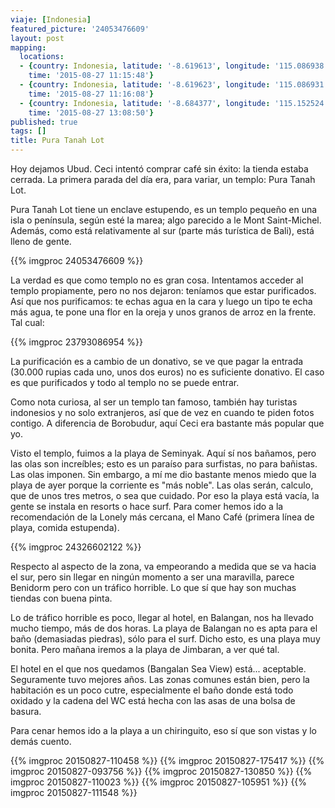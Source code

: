 ```yaml
---
viaje: [Indonesia]
featured_picture: '24053476609'
layout: post
mapping:
  locations:
  - {country: Indonesia, latitude: '-8.619613', longitude: '115.086938', place: Tabanan,
    time: '2015-08-27 11:15:48'}
  - {country: Indonesia, latitude: '-8.619623', longitude: '115.086931', place: Tabanan,
    time: '2015-08-27 11:16:08'}
  - {country: Indonesia, latitude: '-8.684377', longitude: '115.152524', place: Tibubeneng,
    time: '2015-08-27 13:08:50'}
published: true
tags: []
title: Pura Tanah Lot
---
```


Hoy dejamos Ubud. Ceci intentó comprar café sin éxito: la tienda estaba cerrada. La primera parada del día era, para variar, un templo: Pura Tanah Lot.

Pura Tanah Lot tiene un enclave estupendo, es un templo pequeño en una isla o península, según esté la marea; algo parecido a le Mont Saint-Michel. Además, como está relativamente al sur (parte más turística de Bali), está lleno de gente.

{{% imgproc 24053476609 %}}

La verdad es que como templo no es gran cosa. Intentamos acceder al templo propiamente, pero no nos dejaron: teníamos que estar purificados. Así que nos purificamos: te echas agua en la cara y luego un tipo te echa más agua, te pone una flor en la oreja y unos granos de arroz en la frente. Tal cual:

{{% imgproc 23793086954 %}}

La purificación es a cambio de un donativo, se ve que pagar la entrada (30.000 rupias cada uno, unos dos euros) no es suficiente donativo. El caso es que purificados y todo al templo no se puede entrar.

Como nota curiosa, al ser un templo tan famoso, también hay turistas indonesios y no solo extranjeros, así que de vez en cuando te piden fotos contigo. A diferencia de Borobudur, aquí Ceci era bastante más popular que yo.

Visto el templo, fuimos a la playa de Seminyak. Aquí sí nos bañamos, pero las olas son increíbles; esto es un paraíso para surfistas, no para bañistas. Las olas imponen. Sin embargo, a mí me dio bastante menos miedo que la playa de ayer porque la corriente es "más noble". Las olas serán, calculo, que de unos tres metros, o sea que cuidado. Por eso la playa está vacía, la gente se instala en resorts o hace surf. Para comer hemos ido a la recomendación de la Lonely más cercana, el Mano Café (primera línea de playa, comida estupenda).

{{% imgproc 24326602122 %}}

Respecto al aspecto de la zona, va empeorando a medida que se va hacia el sur, pero sin llegar en ningún momento a ser una maravilla, parece Benidorm pero con un tráfico horrible. Lo que sí que hay son muchas tiendas con buena pinta.

Lo de tráfico horrible es poco, llegar al hotel, en Balangan, nos ha llevado mucho tiempo, más de dos horas. La playa de Balangan no es apta para el baño (demasiadas piedras), sólo para el surf. Dicho esto, es una playa muy bonita. Pero mañana iremos a la playa de Jimbaran, a ver qué tal.

El hotel en el que nos quedamos (Bangalan Sea View) está... aceptable. Seguramente tuvo mejores años. Las zonas comunes están bien, pero la habitación es un poco cutre, especialmente el baño donde está todo oxidado y la cadena del WC está hecha con las asas de una bolsa de basura.

Para cenar hemos ido a la playa a un chiringuito, eso sí que son vistas y lo demás cuento.

{{% imgproc 20150827-110458 %}}
{{% imgproc 20150827-175417 %}}
{{% imgproc 20150827-093756 %}}
{{% imgproc 20150827-130850 %}}
{{% imgproc 20150827-110023 %}}
{{% imgproc 20150827-105951 %}}
{{% imgproc 20150827-111548 %}}